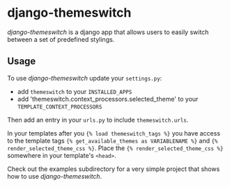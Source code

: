# django-themeswitch

_django-themeswitch_ is a django app that allows users to easily switch between a set of predefined stylings.

## Usage

To use _django-themeswitch_ update your `settings.py`:

- add `themeswitch` to your `INSTALLED_APPS`
- add 'themeswitch.context_processors.selected_theme' to your `TEMPLATE_CONTEXT_PROCESSORS`

Then add an entry in your `urls.py` to include `themeswitch.urls`.

In your templates after you `{% load themeswitch_tags %}` you have access to the template tags `{% get_available_themes as VARIABLENAME %}`
and `{% render_selected_theme_css %}`. Place the `{% render_selected_theme_css %}` somewhere in your template's `<head>`.

Check out the examples subdirectory for a very simple project that shows how to use _django-themeswitch_.